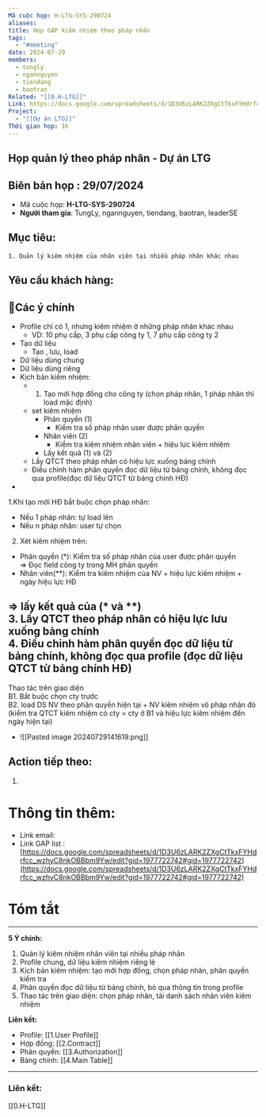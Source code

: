 ```yaml
---
Mã cuộc họp: H-LTG-SYS-290724
aliases: 
title: Họp GAP kiêm nhiệm theo pháp nhân
tags:
  - "#meeting"
date: 2024-07-29
members:
  - tungly
  - ngannguyen
  - tiendang
  - baotran
Related: "[[0.H-LTG]]"
Link: https://docs.google.com/spreadsheets/d/1D3U6zLARK2ZXgCtTkxFYHdrfcc_wzhyC8nkOBBbm9Yw/edit?gid=1977722742#gid=1977722742
Project:
  - "[[Dự án LTG]]"
Thời gian họp: 1h
---
```


## Họp quản lý theo pháp nhân - Dự án LTG
## Biên bản họp : 29/07/2024
- Mã cuộc họp: **H-LTG-SYS-290724**
- **Người tham gia**: TungLy, ngannguyen, tiendang, baotran, leaderSE

## Mục tiêu:
	1. Quản lý kiêm nhiệm của nhân viên tại nhiều pháp nhân khác nhau
		
## Yêu cầu khách hàng:
	

## 📝Các ý chính
- Profile chỉ có 1, nhưng kiêm nhiệm ở những pháp nhân khác nhau
	- VD: 10 phụ cấp, 3 phụ cấp công ty 1, 7 phụ cấp công ty 2 
- Tạo dữ liệu
	- Tạo , lưu, load
- Dữ liệu dùng chung
- Dữ liệu dùng riêng
- Kịch bản kiêm nhiệm:
	- 1. Tạo mới hợp đồng cho công ty (chọn pháp nhân, 1 pháp nhân thì load mặc định)
	- set kiêm nhiệm
		- Phân quyền (1)
			- Kiểm tra số pháp nhân user được phân quyền
		- Nhân viên (2)
			- Kiểm tra kiêm nhiệm nhân viên + hiệu lực kiêm nhiệm
		- Lấy kết quả (1) và (2)
	- Lấy QTCT theo pháp nhân có hiệu lực xuống bảng chính
	- Điều chỉnh hàm phân quyền đọc dữ liệu từ bảng chính, không đọc qua profile(đọc dữ  liệu QTCT từ bảng chính HĐ)
-   
1.Khi tạo mới HĐ bắt buộc chọn pháp nhân:  
- Nếu 1 pháp nhân: tự load lên  
- Nếu n pháp nhân: user tự chọn  
2. Xét kiêm nhiệm trên:  
- Phân quyền (*): Kiểm tra số pháp nhân của user được phân quyền  
=> Đọc field công ty trong MH phân quyền  
- Nhân viên(**): Kiểm tra kiêm nhiệm của NV + hiệu lực kiêm nhiệm + ngày hiệu lực HĐ  
  
=> lấy kết quả của (* và **)  
3. Lấy QTCT theo pháp nhân có hiệu lực lưu xuống bảng chính  
4. Điều chỉnh hàm phân quyền đọc dữ liệu từ bảng chính, không đọc qua profile (đọc dữ liệu QTCT từ bảng chính HĐ)  
--------  
Thao tác trên giao diện  
B1. Bắt buộc chọn cty trước  
B2. load DS NV theo phân quyền hiện tại + NV kiêm nhiệm vô pháp nhân đó (kiểm tra QTCT kiêm nhiệm có cty = cty ở B1 và hiệu lực kiêm nhiệm đến ngày hiện tại)

- ![[Pasted image 20240729141619.png]]


## Action tiếp theo:
 1. 
 
# Thông tin thêm:
- Link email: 
- Link  GAP list : [https://docs.google.com/spreadsheets/d/1D3U6zLARK2ZXgCtTkxFYHdrfcc_wzhyC8nkOBBbm9Yw/edit?gid=1977722742#gid=1977722742](https://docs.google.com/spreadsheets/d/1D3U6zLARK2ZXgCtTkxFYHdrfcc_wzhyC8nkOBBbm9Yw/edit?gid=1977722742#gid=1977722742)

# Tóm tắt
 

--- 
**5 Ý chính:**

1. Quản lý kiêm nhiệm nhân viên tại nhiều pháp nhân
2. Profile chung, dữ liệu kiêm nhiệm riêng lẻ
3. Kịch bản kiêm nhiệm: tạo mới hợp đồng, chọn pháp nhân, phân quyền kiểm tra
4. Phân quyền đọc dữ liệu từ bảng chính, bỏ qua thông tin trong profile
5. Thao tác trên giao diện: chọn pháp nhân, tải danh sách nhân viên kiêm nhiệm

**Liên kết:**

- Profile: [[1.User Profile]]
- Hợp đồng: [[2.Contract]]
- Phân quyền: [[3.Authorization]]
- Bảng chính: [[4.Main Table]]

 --- 




### Liên kết:
[[0.H-LTG]]